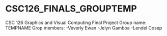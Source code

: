 # CSC126_FINALS_GROUPTEMP

CSC 126 Graphics and Visual Computing Final Project
Group name: TEMPNAME
Grop members: 
  -Veverly Ewan
  -Jelyn Gamboa
  -Lendel Cosep
